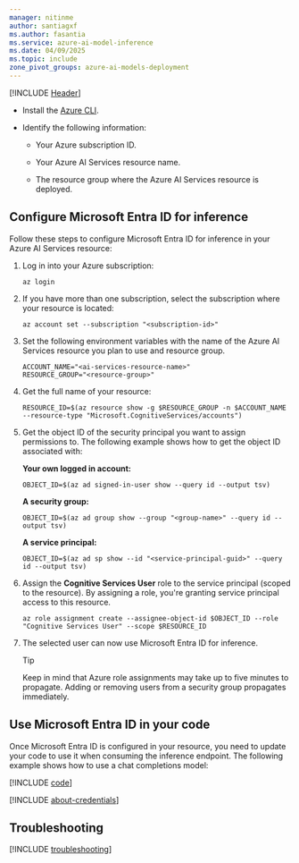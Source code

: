 ```yaml
---
manager: nitinme
author: santiagxf
ms.author: fasantia 
ms.service: azure-ai-model-inference
ms.date: 04/09/2025
ms.topic: include
zone_pivot_groups: azure-ai-models-deployment
---
```


[!INCLUDE [Header](intro.md)]  

* Install the [Azure CLI](/cli/azure/).

* Identify the following information:

  * Your Azure subscription ID.

  * Your Azure AI Services resource name.

  * The resource group where the Azure AI Services resource is deployed.


## Configure Microsoft Entra ID for inference

Follow these steps to configure Microsoft Entra ID for inference in your Azure AI Services resource:


1. Log in into your Azure subscription:

    ```azurecli
    az login
    ```

2. If you have more than one subscription, select the subscription where your resource is located:

    ```azurecli
    az account set --subscription "<subscription-id>"
    ```

3. Set the following environment variables with the name of the Azure AI Services resource you plan to use and resource group.

    ```azurecli
    ACCOUNT_NAME="<ai-services-resource-name>"
    RESOURCE_GROUP="<resource-group>"
    ```

4. Get the full name of your resource:

    ```azurecli
    RESOURCE_ID=$(az resource show -g $RESOURCE_GROUP -n $ACCOUNT_NAME --resource-type "Microsoft.CognitiveServices/accounts")
    ```

5. Get the object ID of the security principal you want to assign permissions to. The following example shows how to get the object ID associated with:
    
    __Your own logged in account:__

    ```azurecli
    OBJECT_ID=$(az ad signed-in-user show --query id --output tsv)
    ```

    __A security group:__

    ```azurecli
    OBJECT_ID=$(az ad group show --group "<group-name>" --query id --output tsv)
    ```

    __A service principal:__

    ```azurecli
    OBJECT_ID=$(az ad sp show --id "<service-principal-guid>" --query id --output tsv)
    ```
    
6. Assign the **Cognitive Services User** role to the service principal (scoped to the resource). By assigning a role, you're granting service principal access to this resource.

    ```azurecli
    az role assignment create --assignee-object-id $OBJECT_ID --role "Cognitive Services User" --scope $RESOURCE_ID
    ```

8.  The selected user can now use Microsoft Entra ID for inference.

    > [!TIP]
    > Keep in mind that Azure role assignments may take up to five minutes to propagate. Adding or removing users from a security group propagates immediately.


## Use Microsoft Entra ID in your code

Once Microsoft Entra ID is configured in your resource, you need to update your code to use it when consuming the inference endpoint. The following example shows how to use a chat completions model:

[!INCLUDE [code](../code-create-chat-client-entra.md)]

[!INCLUDE [about-credentials](about-credentials.md)]

## Troubleshooting

[!INCLUDE [troubleshooting](troubleshooting.md)]
